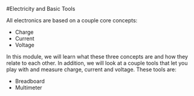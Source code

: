 #Electricity and Basic Tools

All electronics are based on a couple core concepts:

* Charge
* Current
* Voltage

In this module, we will learn what these three concepts are and how they relate
to each other. In addition, we will look at a couple tools that let you play
with and measure charge, current and voltage. These tools are:

* Breadboard
* Multimeter
